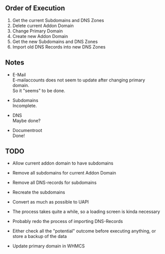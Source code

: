 ## Order of Execution

1. Get the current Subdomains and DNS Zones
2. Delete current Addon Domain
3. Change Primary Domain
4. Create new Addon Domain
5. Get the new Subdomains and DNS Zones
6. Import old DNS Records into new DNS Zones

## Notes

- E-Mail<br>
E-mailaccounts does not seem to update after changing primary domain.<br>
So it "seems" to be done.

- Subdomains<br>
Incomplete.

- DNS<br>
Maybe done?

- Documentroot<br>
Done!

## TODO

- Allow current addon domain to have subdomains
- Remove all subdomains for current Addon Domain
- Remove all DNS-records for subdomains
- Recreate the subdomains
- Convert as much as possible to UAPI

- The process takes quite a while, so a loading screen is kinda necessary
- Probably redo the process of importing DNS-Records
  
- Either check all the "potential" outcome before executing anything, or store a backup of the data
- Update primary domain in WHMCS